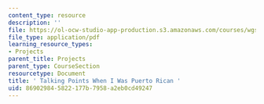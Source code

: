 ```yaml
---
content_type: resource
description: ''
file: https://ol-ocw-studio-app-production.s3.amazonaws.com/courses/wgs-s10-special-topics-in-women-gender-studies-seminar-latina-womens-voices-spring-2010/869029845822177b7958a2eb0cd49247_MITWGS_S10S10_tp_ptocan.pdf
file_type: application/pdf
learning_resource_types:
- Projects
parent_title: Projects
parent_type: CourseSection
resourcetype: Document
title: ' Talking Points When I Was Puerto Rican '
uid: 86902984-5822-177b-7958-a2eb0cd49247
---
```

